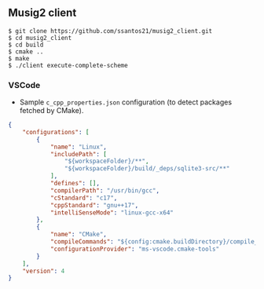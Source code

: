 ## Musig2 client


```
$ git clone https://github.com/ssantos21/musig2_client.git
$ cd musig2_client
$ cd build
$ cmake ..
$ make
$ ./client execute-complete-scheme
```

### VSCode

* Sample `c_cpp_properties.json` configuration (to detect packages fetched by CMake).

```json
{
    "configurations": [
        {
            "name": "Linux",
            "includePath": [
                "${workspaceFolder}/**",
                "${workspaceFolder}/build/_deps/sqlite3-src/**"
            ],
            "defines": [],
            "compilerPath": "/usr/bin/gcc",
            "cStandard": "c17",
            "cppStandard": "gnu++17",
            "intelliSenseMode": "linux-gcc-x64"
        },
        {
            "name": "CMake",
            "compileCommands": "${config:cmake.buildDirectory}/compile_commands.json",
            "configurationProvider": "ms-vscode.cmake-tools"
        }
    ],
    "version": 4
}
```